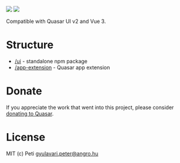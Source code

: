 <img src="https://img.shields.io/npm/v/quasar-ui-date-interval-table.svg?label=quasar-ui-date-interval-table">
<img src="https://img.shields.io/npm/v/quasar-app-extension-date-interval-table.svg?label=quasar-app-extension-date-interval-table">

Compatible with Quasar UI v2 and Vue 3.

# Structure
* [/ui](ui) - standalone npm package
* [/app-extension](app-extension) - Quasar app extension

# Donate
If you appreciate the work that went into this project, please consider [donating to Quasar](https://donate.quasar.dev).

# License
MIT (c) Peti <gyulavari.peter@angro.hu>
